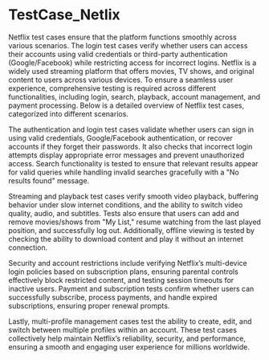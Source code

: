 # TestCase_Netlix
Netflix test cases ensure that the platform functions smoothly across various scenarios. The login test cases verify whether users can access their accounts using valid credentials or third-party authentication (Google/Facebook) while restricting access for incorrect logins.
Netflix is a widely used streaming platform that offers movies, TV shows, and original content to users across various devices. To ensure a seamless user experience, comprehensive testing is required across different functionalities, including login, search, playback, account management, and payment processing. Below is a detailed overview of Netflix test cases, categorized into different scenarios.

The authentication and login test cases validate whether users can sign in using valid credentials, Google/Facebook authentication, or recover accounts if they forget their passwords. It also checks that incorrect login attempts display appropriate error messages and prevent unauthorized access. Search functionality is tested to ensure that relevant results appear for valid queries while handling invalid searches gracefully with a "No results found" message.

Streaming and playback test cases verify smooth video playback, buffering behavior under slow internet conditions, and the ability to switch video quality, audio, and subtitles. Tests also ensure that users can add and remove movies/shows from "My List," resume watching from the last played position, and successfully log out. Additionally, offline viewing is tested by checking the ability to download content and play it without an internet connection.

Security and account restrictions include verifying Netflix’s multi-device login policies based on subscription plans, ensuring parental controls effectively block restricted content, and testing session timeouts for inactive users. Payment and subscription tests confirm whether users can successfully subscribe, process payments, and handle expired subscriptions, ensuring proper renewal prompts.

Lastly, multi-profile management cases test the ability to create, edit, and switch between multiple profiles within an account. These test cases collectively help maintain Netflix’s reliability, security, and performance, ensuring a smooth and engaging user experience for millions worldwide. 
